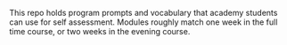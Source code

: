 This repo holds program prompts and vocabulary that academy students can use for self assessment. Modules roughly match one week in the full time course, or two weeks in the evening course.
